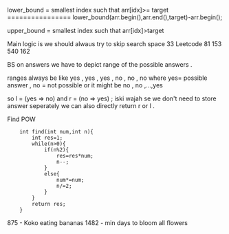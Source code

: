lower_bound = smallest index such that arr[idx]>= target ================ lower_bound(arr.begin(),arr.end(),target)-arr.begin();

upper_bound = smallest index such that arr[idx]>target

Main logic is we should alwaus try to skip search space
33 Leetcode
81
153
540
162

BS on answers we have to depict range of the possible answers .

ranges always be like yes , yes , yes , no , no , no where yes= possible answer , no = not possible or it might be no , no ,...,yes

so l = (yes => no) and r = (no => yes) ; iski wajah se we don't need to store answer seperately we can also directly return r or l .

Find POW

```
    int find(int num,int n){
        int res=1;
        while(n>0){
            if(n%2){
                res=res*num;
                n--;
            }
            else{
                num*=num;
                n/=2;
            }
        }
        return res;
    }
```

875 - Koko eating bananas
1482 - min days to bloom all flowers
